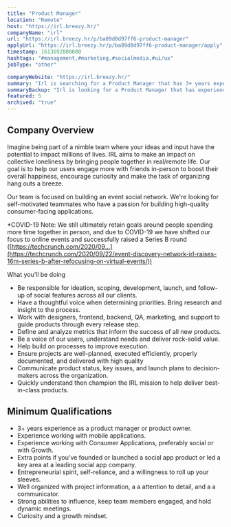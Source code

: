 ```yaml
---
title: "Product Manager"
location: "Remote"
host: "https://irl.breezy.hr/"
companyName: "irl"
url: "https://irl.breezy.hr/p/ba89d0d97ff6-product-manager"
applyUrl: "https://irl.breezy.hr/p/ba89d0d97ff6-product-manager/apply"
timestamp: 1613692800000
hashtags: "#management,#marketing,#socialmedia,#ui/ux"
jobType: "other"

companyWebsite: "https://irl.breezy.hr/"
summary: "Irl is searching for a Product Manager that has 3+ years experience as a product manager or product owner."
summaryBackup: "Irl is looking for a Product Manager that has experience in: #socialmedia, #management, #ui/ux."
featured: 5
archived: "true"
---
```


## Company Overview

Imagine being part of a nimble team where your ideas and input have the potential to impact millions of lives. IRL aims to make an impact on collective loneliness by bringing people together in real/remote life. Our goal is to help our users engage more with friends in-person to boost their overall happiness, encourage curiosity and make the task of organizing hang outs a breeze.

Our team is focused on building an event social network. We're looking for self-motivated teammates who have a passion for building high-quality consumer-facing applications.

\*COVID-19 Note: We still ultimately retain goals around people spending more time together in person, and due to COVID-19 we have shifted our focus to online events and successfully raised a Series B round ([https://techcrunch.com/2020/09...](https://techcrunch.com/2020/09/22/event-discovery-network-irl-raises-16m-series-b-after-refocusing-on-virtual-events/))

What you’ll be doing

*   Be responsible for ideation, scoping, development, launch, and follow-up of social features across all our clients.
*   Have a thoughtful voice when determining priorities. Bring research and insight to the process.
*   Work with designers, frontend, backend, QA, marketing, and support to guide products through every release step.
*   Define and analyze metrics that inform the success of all new products.
*   Be a voice of our users, understand needs and deliver rock-solid value.
*   Help build on processes to improve execution.
*   Ensure projects are well-planned, executed efficiently, properly documented, and delivered with high quality
*   Communicate product status, key issues, and launch plans to decision-makers across the organization.
*   Quickly understand then champion the IRL mission to help deliver best-in-class products.

## Minimum Qualifications

*   3+ years experience as a product manager or product owner.
*   Experience working with mobile applications.
*   Experience working with Consumer Applications, preferably social or with Growth.
*   Extra points if you've founded or launched a social app product or led a key area at a leading social app company.
*   Entrepreneurial spirit, self-reliance, and a willingness to roll up your sleeves.
*   Well organized with project information, a a attention to detail, and a a communicator.
*   Strong abilities to influence, keep team members engaged, and hold dynamic meetings.
*   Curiosity and a growth mindset.
